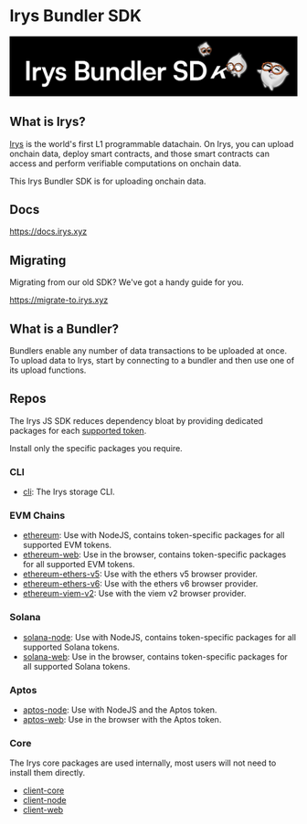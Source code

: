 
# Irys Bundler SDK

![](/assets/irys-sdk.png)


## What is Irys?

[Irys](https://irys.xyz/) is the world's first L1 programmable datachain. On Irys, you can upload onchain data, deploy smart contracts, and those smart contracts can access and perform verifiable computations on onchain data.

This Irys Bundler SDK is for uploading onchain data. 

## Docs

https://docs.irys.xyz

## Migrating

Migrating from our old SDK? We've got a handy guide for you.

https://migrate-to.irys.xyz

## What is a Bundler?

Bundlers enable any number of data transactions to be uploaded at once. To upload data to Irys, start by connecting to a bundler and then use one of its  upload functions.

## Repos

The Irys JS SDK reduces dependency bloat by providing dedicated packages for each [supported token](https://docs.irys.xyz/build/d/features/supported-tokens). 

Install only the specific packages you require.

### CLI

- [cli](/packages/cli/README.md): The Irys storage CLI.

### EVM Chains

- [ethereum](/packages/ethereum/README.md): Use with NodeJS, contains token-specific packages for all supported EVM tokens.
- [ethereum-web](/packages/ethereum-web/README.md): Use in the browser, contains token-specific packages for all supported EVM tokens.
- [ethereum-ethers-v5](/packages/ethereum-ethers-v5/README.md): Use with the ethers v5 browser provider. 
- [ethereum-ethers-v6](/packages/ethereum-ethers-v6/README.md): Use with the ethers v6 browser provider. 
- [ethereum-viem-v2](/packages/ethereum-viem-v2/README.md): Use with the viem v2 browser provider. 

### Solana

- [solana-node](/packages/solana-node/README.md): Use with NodeJS, contains token-specific packages for all supported Solana tokens. 
- [solana-web](/packages/solana-web/README.md): Use in the browser, contains token-specific packages for all supported Solana tokens. 

### Aptos

- [aptos-node](/packages/aptos-node/README.md): Use with NodeJS and the Aptos token.
- [aptos-web](/packages/aptos-web/README.md): Use in the browser with the Aptos token.

### Core

The Irys core packages are used internally, most users will not need to install them directly. 

- [client-core](/packages/client-core/README.md)
- [client-node](/packages/client-node/README.md)
- [client-web](/packages/client-web/README.md)
